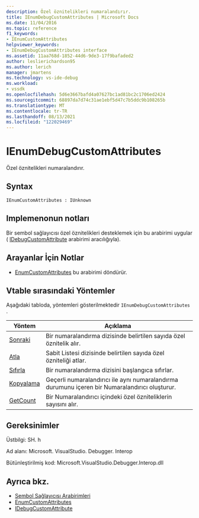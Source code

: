 ```yaml
---
description: Özel öznitelikleri numaralandırır.
title: IEnumDebugCustomAttributes | Microsoft Docs
ms.date: 11/04/2016
ms.topic: reference
f1_keywords:
- IEnumCustomAttributes
helpviewer_keywords:
- IEnumDebugCustomAttributes interface
ms.assetid: 11aa768d-1852-44d6-9de3-17f9bafaded2
author: leslierichardson95
ms.author: lerich
manager: jmartens
ms.technology: vs-ide-debug
ms.workload:
- vssdk
ms.openlocfilehash: 5d6e3667bafd4a07627bc1ad81bc2c1706ed2424
ms.sourcegitcommit: 68897da7d74c31ae1ebf5d47c7b5ddc9b108265b
ms.translationtype: MT
ms.contentlocale: tr-TR
ms.lasthandoff: 08/13/2021
ms.locfileid: "122029469"
---
```

# <a name="ienumdebugcustomattributes"></a>IEnumDebugCustomAttributes
Özel öznitelikleri numaralandırır.

## <a name="syntax"></a>Syntax

```
IEnumCustomAttributes : IUnknown
```

## <a name="notes-for-implementers"></a>Implemenonun notları
 Bir sembol sağlayıcısı özel öznitelikleri desteklemek için bu arabirimi uygular ( [IDebugCustomAttribute](../../../extensibility/debugger/reference/idebugcustomattribute.md) arabirimi aracılığıyla).

## <a name="notes-for-callers"></a>Arayanlar İçin Notlar
- [EnumCustomAttributes](../../../extensibility/debugger/reference/idebugcustomattributequery2-enumcustomattributes.md) bu arabirimi döndürür.

## <a name="methods-in-vtable-order"></a>Vtable sırasındaki Yöntemler
 Aşağıdaki tabloda, yöntemleri gösterilmektedir `IEnumDebugCustomAttributes` .

|Yöntem|Açıklama|
|------------|-----------------|
|[Sonraki](../../../extensibility/debugger/reference/ienumdebugcustomattributes-next.md)|Bir numaralandırma dizisinde belirtilen sayıda özel öznitelik alır.|
|[Atla](../../../extensibility/debugger/reference/ienumdebugcustomattributes-skip.md)|Sabit Listesi dizisinde belirtilen sayıda özel özniteliği atlar.|
|[Sıfırla](../../../extensibility/debugger/reference/ienumdebugcustomattributes-reset.md)|Bir numaralandırma dizisini başlangıca sıfırlar.|
|[Kopyalama](../../../extensibility/debugger/reference/ienumdebugcustomattributes-clone.md)|Geçerli numaralandırıcı ile aynı numaralandırma durumunu içeren bir Numaralandırıcı oluşturur.|
|[GetCount](../../../extensibility/debugger/reference/ienumdebugcustomattributes-getcount.md)|Bir Numaralandırıcı içindeki özel özniteliklerin sayısını alır.|

## <a name="requirements"></a>Gereksinimler
 Üstbilgi: SH. h

 Ad alanı: Microsoft. VisualStudio. Debugger. Interop

 Bütünleştirilmiş kod: Microsoft.VisualStudio.Debugger.Interop.dll

## <a name="see-also"></a>Ayrıca bkz.
- [Sembol Sağlayıcısı Arabirimleri](../../../extensibility/debugger/reference/symbol-provider-interfaces.md)
- [EnumCustomAttributes](../../../extensibility/debugger/reference/idebugcustomattributequery2-enumcustomattributes.md)
- [IDebugCustomAttribute](../../../extensibility/debugger/reference/idebugcustomattribute.md)
